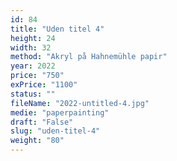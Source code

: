 ```yaml
---
id: 84
title: "Uden titel 4"
height: 24
width: 32
method: "Akryl på Hahnemühle papir"
year: 2022
price: "750"
exPrice: "1100"
status: ""
fileName: "2022-untitled-4.jpg"
medie: "paperpainting"
draft: "False"
slug: "uden-titel-4"
weight: "80"
---
```

